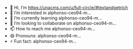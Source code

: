 - 👋 Hi, I’m https://unacms.com/u/full-circle/#textandgetrich
- 👀 I’m interested in alphonso-ceo94-m...
- 🌱 I’m currently learning alphonso-ceo94-m...
- 💞️ I’m looking to collaborate on alphonso-ceo94-m...
- 📫 How to reach me alphonso-ceo94-m...
- 😄 Pronouns: alphonso-ceo94-m...
- ⚡ Fun fact: alphonso-ceo94-m...

<!---
textandgetrich/textandgetrich is_page a ✨ #special-ftp-accounts ✨ repository because its `README.md` (this file) appears on your GitHub profile.
You can click the Preview gmss.page.link to take a look at your changes.
--->
